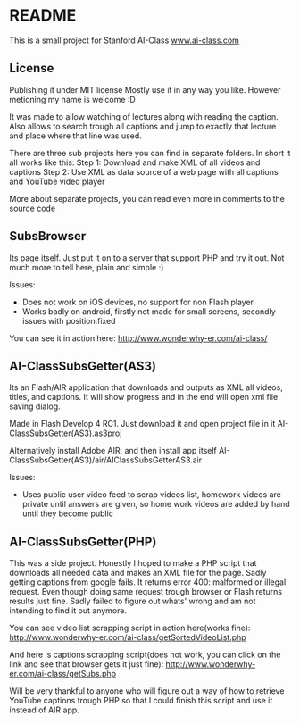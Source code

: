 README
======

This is a small project for Stanford AI-Class www.ai-class.com

License
-------

Publishing it under MIT license
Mostly use it in any way you like.
However metioning my name is welcome :D

It was made to allow watching of lectures along with reading the caption.
Also allows to search trough all captions and jump to exactly that lecture and place where that line was used.

There are three sub projects here you can find in separate folders.
In short it all works like this:
Step 1: Download and make XML of all videos and captions
Step 2: Use XML as data source of a web page with all captions and YouTube video player

More about separate projects, you can read even more in comments to the source code

SubsBrowser
-----------
Its page itself. Just put it on to a server that support PHP and try it out.
Not much more to tell here, plain and simple :)

Issues: 
- Does not work on iOS devices, no support for non Flash player
- Works badly on android, firstly not made for small screens, secondly issues with position:fixed

You can see it in action here: http://www.wonderwhy-er.com/ai-class/

AI-ClassSubsGetter(AS3)
-----------------------

Its an Flash/AIR application that downloads and outputs as XML all videos, titles, and captions.
It will show progress and in the end will open xml file saving dialog.

Made in Flash Develop 4 RC1. Just download it and open project file in it AI-ClassSubsGetter(AS3).as3proj

Alternatively install Adobe AIR, and then install app itself AI-ClassSubsGetter(AS3)/air/AIClassSubsGetterAS3.air

Issues:
- Uses public user video feed to scrap videos list, homework videos are private until answers are given, so home work videos are added by hand until they become public

AI-ClassSubsGetter(PHP)
-----------------------

This was a side project. Honestly I hoped to make a PHP script that downloads all needed data and makes an XML file for the page.
Sadly getting captions from google fails. It returns error 400: malformed or illegal request. Even though doing same request trough browser or Flash returns results just fine.
Sadly failed to figure out whats' wrong and am not intending to find it out anymore.

You can see video list scrapping script in action here(works fine): http://www.wonderwhy-er.com/ai-class/getSortedVideoList.php

And here is captions scrapping script(does not work, you can click on the link and see that browser gets it just fine): http://www.wonderwhy-er.com/ai-class/getSubs.php

Will be very thankful to anyone who will figure out a way of how to retrieve YouTube captions trough PHP so that I could finish this script and use it instead of AIR app.